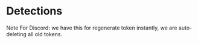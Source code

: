 # Detections
Note For Discord: we have this for regenerate token instantly, we are auto-deleting all old tokens.
